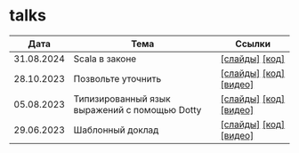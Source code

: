 # talks

| Дата       | Тема                                          | Ссылки                                                                                                                                                                                                                          |
|------------|-----------------------------------------------|---------------------------------------------------------------------------------------------------------------------------------------------------------------------------------------------------------------------------------|
| 31.08.2024 | Scala в законе                                | [[слайды]](https://github.com/road21/talks/blob/main/2024-08-31-scala-in-law/slides.pdf) [[код]](https://github.com/road21/talks/tree/main/2024-08-31-scala-in-law)                                                          |
| 28.10.2023 | Позвольте уточнить                            | [[слайды]](https://github.com/road21/talks/blob/main/2023-10-28-refined/slides.pdf) [[код]](https://github.com/road21/talks/tree/main/2023-10-28-refined) [[видео]](https://www.youtube.com/watch?v=2PoHJXVu5Ls)                |
| 05.08.2023 | Типизированный язык выражений с помощью Dotty | [[слайды]](https://github.com/road21/talks/blob/main/2023-08-06-expr-dotty/slides.pdf) [[код]](https://github.com/road21/talks/tree/main/2023-08-06-expr-dotty) [[видео]](https://youtu.be/mthky-gmSU0?si=KFn9M-QyliMbkkcF)     |
| 29.06.2023 | Шаблонный доклад                              | [[слайды]](https://github.com/road21/talks/blob/main/2023-06-29-routine-talk/slides.pdf) [[код]](https://github.com/road21/talks/tree/main/2023-06-29-routine-talk) [[видео]](https://youtu.be/iC4_U_vhUSU?si=anxrNwQ1jgRieoo0) |

